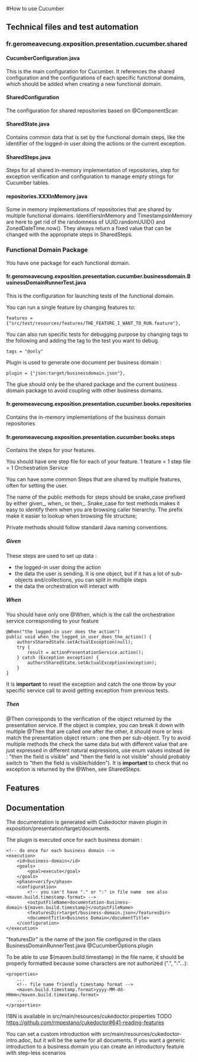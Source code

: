 #How to use Cucumber

## Technical files and test automation

### fr.geromeavecung.exposition.presentation.cucumber.shared

#### CucumberConfiguration.java

This is the main configuration for Cucumber. It references the shared configuration and the configurations of each specific functional domains, which should be added when creating a new functional domain.

#### SharedConfiguration

The configuration for shared repositories based on @ComponentScan

#### SharedState.java

Contains common data that is set by the functional domain steps, like the identifier of the logged-in user doing the actions or the current exception.

#### SharedSteps.java

Steps for all shared in-memory implementation of repositories, step for exception verification and configuration to manage empty strings for Cucumber tables.

#### repositories.XXXInMemory.java

Some in memory implementations of repositories that are shared by multiple functional domains. IdentifiersInMemory and TimestampsInMemory are here to get rid of the randomness of UUID.randomUUID() and ZonedDateTime.now(). They always return a fixed value that can be changed with the appropriate steps in SharedSteps.

### Functional Domain Package

You have one package for each functional domain.

#### fr.geromeavecung.exposition.presentation.cucumber.businessdomain.BusinessDomainRunnerTest.java

This is the configuration for launching tests of the functional domain.

You can run a single feature by changing features to:

```
features = {"src/test/resources/features/THE_FEATURE_I_WANT_TO_RUN.feature"},
``` 

You can also run specific tests for debugging purpose by changing tags to the following and adding the tag to the test you want to debug.

```
tags = "@only"
```

Plugin is used to generate one document per business domain :

```
plugin = {"json:target/businessdomain.json"},
```

The glue should only be the shared package and the current business domain package to avoid coupling with other business domains.

#### fr.geromeavecung.exposition.presentation.cucumber.books.repositories

Contains the in-memory implementations of the business domain repositories

#### fr.geromeavecung.exposition.presentation.cucumber.books.steps

Contains the steps for your features.

You should have one step file for each of your feature. 1 feature = 1 step file = 1 Orchestration Service

You can have some common Steps that are shared by multiple features, often for setting the user.

The name of the public methods for steps should be snake_case prefixed by either given_, when_ or then_. Snake_case for test methods makes it easy to identify them when you are browsing caller hierarchy. The prefix make it easier to lookup when browsing file structure;

Private methods should follow standard Java naming conventions.

##### Given
These steps are used to set up data :
* the logged-in user doing the action
* the data the user is sending. It is one object, but if it has a lot of sub-objects and/collections, you can split in multiple steps
* the data the orchestration will interact with

##### When
You should have only one @When, which is the call the orchestration service corresponding to your feature

```
@When("the logged-in user does the action")
public void when_the_logged_in_user_does_the_action() {
    authorsSharedState.setActualException(null);
    try {
        result = actionPresentationService.action();
    } catch (Exception exception) {
        authorsSharedState.setActualException(exception);
    }
}
```

It is **important** to reset the exception and catch the one throw by your specific service call to avoid getting exception from previous tests.

##### Then
@Then corresponds to the verification of the object returned by the presentation service. If the object is complex, you can break it down with multiple @Then that are called one after the other, it should more or less match the presentation object return : one then per sub-object. Try to avoid multiple methods the check the same data but with different value that are just expressed in different natural expressions, use enum values instead (ie : "then the field is visible" and "then the field is not visible" should probably switch to "then the field is visible/hidden"). 
It is **important** to check that no exception is returned by the @When, see SharedSteps.

## Features

## Documentation

The documentation is generated with Cukedoctor maven plugin in exposition/presentation/target/documents. 

The plugin is executed once for each business domain :

```
<!-- do once for each business domain -->
<execution>
    <id>business-domain</id>
    <goals>
        <goal>execute</goal>
    </goals>
    <phase>verify</phase>
    <configuration>
        <!-- you can't have "." or ":" in file name  see also <maven.build.timestamp.format> -->
        <outputFileName>documentation-business-domain-${maven.build.timestamp}</outputFileName>
        <featuresDir>target/business-domain.json</featuresDir>
        <documentTitle>Business Domain</documentTitle>
    </configuration>
</execution>
```

"featuresDir" is the name of the json file configured in the class BusinessDomainRunnerTest.java @CucumberOptions.plugin

To be able to use ${maven.build.timestamp} in the file name, it should be properly formatted because some characters are not authorized (".", ":"...):

```
<properties>
    ...
    <!-- file name friendly timestamp format -->
    <maven.build.timestamp.format>yyyy-MM-dd-HHmm</maven.build.timestamp.format>
    ...
</properties>
```

I18N is available in src/main/resources/cukedoctor.properties 
TODO https://github.com/rmpestano/cukedoctor#641-reading-features

You can set a custom introduction with src/main/resources/cukedoctor-intro.adoc, but it will be the same for all documents. If you want a generic introduction to a business domain you can create an introductory feature with step-less scenarios